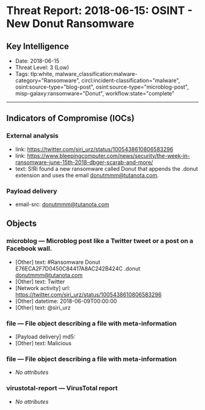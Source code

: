 # Threat Report: 2018-06-15: OSINT - New Donut Ransomware


## Key Intelligence
* Date: 2018-06-15
* Threat Level: 3 (Low)
* Tags: tlp:white, malware_classification:malware-category="Ransomware", circl:incident-classification="malware", osint:source-type="blog-post", osint:source-type="microblog-post", misp-galaxy:ransomware="Donut", workflow:state="complete"

---

## Indicators of Compromise (IOCs)
### External analysis
* link: https://twitter.com/siri_urz/status/1005438610806583296
* link: https://www.bleepingcomputer.com/news/security/the-week-in-ransomware-june-15th-2018-dbger-scarab-and-more/
* text: S!Ri found a new ransomware called Donut that appends the .donut extension and uses the email donutmmm@tutanota.com.

### Payload delivery
* email-src: donutmmm@tutanota.com

## Objects
### microblog — Microblog post like a Twitter tweet or a post on a Facebook wall.
* [Other] text: #Ransomware Donut E76ECA2F7D0450C84417A8AC242B424C .donut donutmmm@tutanota.com
* [Other] text: Twitter
* [Network activity] url: https://twitter.com/siri_urz/status/1005438610806583296
* [Other] datetime: 2018-06-09T00:00:00
* [Other] text: @siri_urz

### file — File object describing a file with meta-information
* [Payload delivery] md5: <md5>
* [Other] text: Malicious

### file — File object describing a file with meta-information
* _No attributes_

### virustotal-report — VirusTotal report
* _No attributes_
